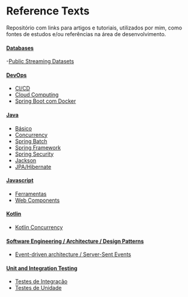 # Reference Texts

Repositório com links para artigos e tutoriais, utilizados por mim, como fontes de estudos e/ou referências na área de desenvolvimento.

#### [Databases]
-[Public Streaming Datasets]

#### [DevOps]

- [CI/CD]
- [Cloud Computing]
- [Spring Boot com Docker]

#### [Java]

- [Básico]
- [Concurrency]
- [Spring Batch]
- [Spring Framework]
- [Spring Security]
- [Jackson]
- [JPA/Hibernate]

#### [Javascript]

- [Ferramentas]
- [Web Components]

#### [Kotlin]

- [Kotlin Concurrency]

#### [Software Engineering / Architecture / Design Patterns]

- [Event-driven architecture / Server-Sent Events]

#### [Unit and Integration Testing]

- [Testes de Integração]
- [Testes de Unidade]


[Databases]: <https://github.com/savitoh/Reference_Texts/tree/master/Databases>
[Public Streaming Datasets]: <https://github.com/savitoh/reference-texts/tree/master/Databases#public-streaming-datasets>

[DevOps]: <https://github.com/savitoh/Reference_Texts/tree/master/DevOps>
[CI/CD]: <https://github.com/savitoh/reference-texts/tree/master/DevOps#cicd>
[Cloud Computing]: <https://github.com/savitoh/Reference_Texts/blob/master/DevOps/README.md#cloud-computing>
[Spring Boot com Docker]: <https://github.com/savitoh/Reference_Texts/blob/master/DevOps/README.md#spring-boot-com-docker>

[Java]: <https://github.com/savitoh/reference-texts/tree/master/Java#java-links>
[Concurrency]: <https://github.com/savitoh/reference-texts/tree/master/Java#concurrency>
[Básico]: <https://github.com/savitoh/reference-texts/tree/master/Java#b%C3%A1sico>
[Spring Batch]: <https://github.com/savitoh/reference-texts/tree/master/Java#spring-batch>
[Spring Framework]: <https://github.com/savitoh/reference-texts/tree/master/Java#spring-framework>
[Spring Security]: <https://github.com/savitoh/reference-texts/tree/master/Java#spring-security>
[Jackson]: <https://github.com/savitoh/reference-texts/tree/master/Java#jackson>
[JPA/Hibernate]: <https://github.com/savitoh/reference-texts/tree/master/Java#jpahibernate>

[JavaScript]:<https://github.com/savitoh/Reference_Texts/tree/master/JavaScript>
[Ferramentas]: <https://github.com/savitoh/Reference_Texts/tree/master/JavaScript#ferramentas>
[Web Components]: <https://github.com/savitoh/Reference_Texts/tree/master/JavaScript#web-components>

[Kotlin]: <https://github.com/savitoh/Reference_Texts/tree/master/Kotlin>
[Kotlin Concurrency]: <https://github.com/savitoh/reference-texts/tree/master/Kotlin#kotlin-concurrency>

[Software Engineering / Architecture / Design Patterns]: <https://github.com/savitoh/reference-texts/tree/master/Software%20Engineering%20_Architecture_Design%20Patterns>
[Event-driven architecture / Server-Sent Events]: <https://github.com/savitoh/reference-texts/tree/master/Software%20Engineering%20_Architecture_Design%20Patterns#event-driven-architecture--server-sent-events>


[Unit and Integration Testing]: <https://github.com/savitoh/Reference_Texts/tree/master/Unit%20and%20Integration%20Testing>
[Testes de Integração]: <https://github.com/savitoh/Reference_Texts/tree/master/Unit%20and%20Integration%20Testing#testes-de-integra%C3%A7%C3%A3o>
[Testes de Unidade]: <https://github.com/savitoh/Reference_Texts/tree/master/Unit%20and%20Integration%20Testing#testes-de-unidade>


